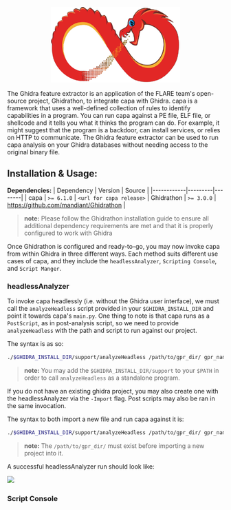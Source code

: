 <div align="center">
    <img src="/doc/img/ghidra_backend_logo.png" width=300 height=175>
</div>

The Ghidra feature extractor is an application of the FLARE team's open-source project, Ghidrathon, to integrate capa with Ghidra. capa is a framework that uses a well-defined collection of rules to identify capabilities in a program. You can run capa against a PE file, ELF file, or shellcode and it tells you what it thinks the program can do. For example, it might suggest that the program is a backdoor, can install services, or relies on HTTP to communicate. The Ghidra feature extractor can be used to run capa analysis on your Ghidra databases without needing access to the original binary file.

## Installation & Usage:
**Dependencies:**
| Dependency | Version | Source |
|------------|---------|--------|
| capa | `>= 6.1.0` | `<url for capa release>`
| Ghidrathon | `>= 3.0.0` | https://github.com/mandiant/Ghidrathon |
> **note:** Please follow the Ghidrathon installation guide to ensure all additional dependency requirements are met and that it is properly configured to work with Ghidra

Once Ghidrathon is configured and ready-to-go, you may now invoke capa from within Ghidra in three different ways. Each method suits different use cases of capa, and they include the `headlessAnalyzer`, `Scripting Console`, and `Script Manger`.

### headlessAnalyzer

To invoke capa headlessly (i.e. without the Ghidra user interface), we must call the `analyzeHeadless` script provided in your `$GHIDRA_INSTALL_DIR` and point it towards capa's `main.py`. One thing to note is that capa runs as a `PostScript`, as in post-analysis script, so we need to provide `analyzeHeadless` with the path and script to run against our project.

The syntax is as so:
```bash
./$GHIDRA_INSTALL_DIR/support/analyzeHeadless /path/to/gpr_dir/ gpr_name -process sample_name.exe_ -ScriptPath /path/to/capa_install/capa -PostScript main.py
```
> **note:** You may add the `$GHIDRA_INSTALL_DIR/support` to your `$PATH` in order to call `analyzeHeadless` as a standalone program.

If you do not have an existing ghidra project, you may also create one with the headlessAnalyzer via the `-Import` flag. Post scripts may also be ran in the same invocation.

The syntax to both import a new file and run capa against it is:
```bash
./$GHIDRA_INSTALL_DIR/support/analyzeHeadless /path/to/gpr_dir/ gpr_name -Import /path/to/sample_name.exe_ -ScriptPath /path/to/capa_install/capa -PostScript main.py
```
> **note:** The `/path/to/gpr_dir/` must exist before importing a new project into it.

A successful headlessAnalyzer run should look like:

<img src="/doc/img/ghidrathon_headless.gif">

### Script Console


